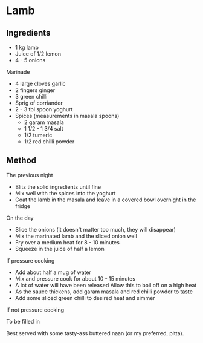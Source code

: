 # Lamb

## Ingredients

 - 1 kg lamb
 - Juice of 1/2 lemon
 - 4 - 5 onions
 
Marinade

 - 4 large cloves garlic
 - 2 fingers ginger
 - 3 green chilli
 - Sprig of corriander
 - 2 - 3 tbl spoon yoghurt
 - Spices (measurements in masala spoons)
   - 2 garam masala
   - 1 1/2 - 1 3/4 salt
   - 1/2 tumeric
   - 1/2 red chilli powder 

## Method

The previous night

 - Blitz the solid ingredients until fine
 - Mix well with the spices into the yoghurt
 - Coat the lamb in the masala and leave in a covered bowl overnight in the fridge

On the day

 - Slice the onions (it doesn't matter too much, they will disappear)
 - Mix the marinated lamb and the sliced onion well
 - Fry over a medium heat for 8 - 10 minutes
 - Squeeze in the juice of half a lemon

If pressure cooking

 - Add about half a mug of water
 - Mix and pressure cook for about 10 - 15 minutes 
 - A lot of water will have been released Allow this to boil off on a high heat
 - As the sauce thickens, add garam masala and red chilli powder to taste
 - Add some sliced green chilli to desired heat and simmer

If not pressure cooking

To be filled in

Best served with some tasty-ass buttered naan (or my preferred, pitta).